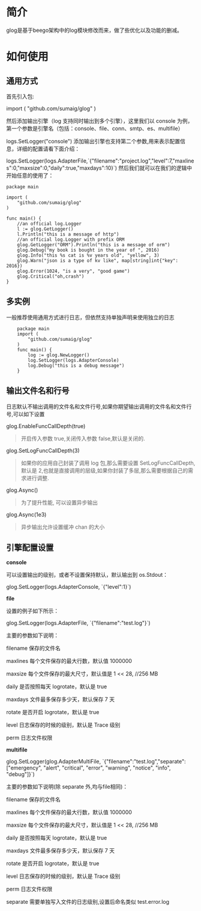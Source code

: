 # 简介
glog是基于beego架构中的log模块修改而来，做了些优化以及功能的删减。

# 如何使用

## 通用方式
首先引入包:

import (
    "github.com/sumaig/glog"
)

然后添加输出引擎（log 支持同时输出到多个引擎），这里我们以 console 为例，第一个参数是引擎名（包括：console、file、conn、smtp、es、multifile）

logs.SetLogger("console")
添加输出引擎也支持第二个参数,用来表示配置信息，详细的配置请看下面介绍：

logs.SetLogger(logs.AdapterFile,\`{"filename":"project.log","level":7,"maxlines":0,"maxsize":0,"daily":true,"maxdays":10}\`)
然后我们就可以在我们的逻辑中开始任意的使用了：

```
package main

import (
    "github.com/sumaig/glog"
)

func main() {
    //an official log.Logger
    l := glog.GetLogger()
    l.Println("this is a message of http")
    //an official log.Logger with prefix ORM
    glog.GetLogger("ORM").Println("this is a message of orm")
    glog.Debug("my book is bought in the year of ", 2016)
    glog.Info("this %s cat is %v years old", "yellow", 3)
    glog.Warn("json is a type of kv like", map[string]int{"key": 2016})
    glog.Error(1024, "is a very", "good game")
    glog.Critical("oh,crash")
}
```

## 多实例
一般推荐使用通用方式进行日志，但依然支持单独声明来使用独立的日志
```
    package main
    import (
        "github.com/sumaig/glog"
    )
    func main() {
        log := glog.NewLogger()
        log.SetLogger(logs.AdapterConsole)
        log.Debug("this is a debug message")
    }
```

## 输出文件名和行号
日志默认不输出调用的文件名和文件行号,如果你期望输出调用的文件名和文件行号,可以如下设置

glog.EnableFuncCallDepth(true)
> 开启传入参数 true,关闭传入参数 false,默认是关闭的.

glog.SetLogFuncCallDepth(3)
> 如果你的应用自己封装了调用 log 包,那么需要设置 SetLogFuncCallDepth,默认是 2,也就是直接调用的层级,如果你封装了多层,那么需要根据自己的需求进行调整.

glog.Async()
> 为了提升性能, 可以设置异步输出

glog.Async(1e3)
> 异步输出允许设置缓冲 chan 的大小

## 引擎配置设置
**console**

可以设置输出的级别，或者不设置保持默认，默认输出到 os.Stdout：

glog.SetLogger(logs.AdapterConsole, \`{"level":1}\`)

**file**

设置的例子如下所示：

glog.SetLogger(logs.AdapterFile, \`{"filename":"test.log"}\`)

主要的参数如下说明：

filename 保存的文件名

maxlines 每个文件保存的最大行数，默认值 1000000

maxsize 每个文件保存的最大尺寸，默认值是 1 << 28, //256 MB

daily 是否按照每天 logrotate，默认是 true

maxdays 文件最多保存多少天，默认保存 7 天

rotate 是否开启 logrotate，默认是 true

level 日志保存的时候的级别，默认是 Trace 级别

perm 日志文件权限

**multifile**

glog.SetLogger(glog.AdapterMultiFile, \`{"filename":"test.log","separate":["emergency", "alert", "critical", "error", "warning", "notice", "info", "debug"]}\`)

主要的参数如下说明(除 separate 外,均与file相同)：

filename 保存的文件名

maxlines 每个文件保存的最大行数，默认值 1000000

maxsize 每个文件保存的最大尺寸，默认值是 1 << 28, //256 MB

daily 是否按照每天 logrotate，默认是 true

maxdays 文件最多保存多少天，默认保存 7 天

rotate 是否开启 logrotate，默认是 true

level 日志保存的时候的级别，默认是 Trace 级别

perm 日志文件权限

separate 需要单独写入文件的日志级别,设置后命名类似 test.error.log